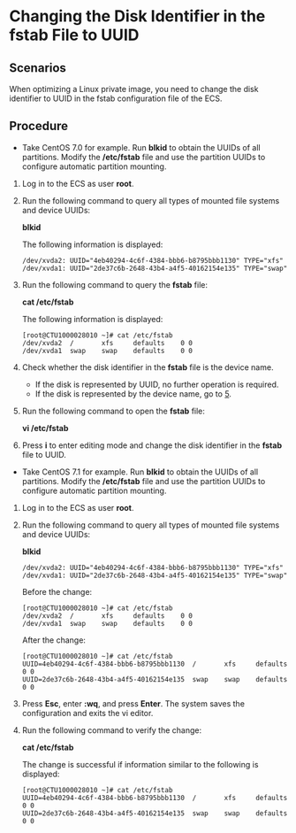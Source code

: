 # Changing the Disk Identifier in the fstab File to UUID<a name="EN-US_TOPIC_0086024961"></a>

## Scenarios<a name="section2074321418513"></a>

When optimizing a Linux private image, you need to change the disk identifier to UUID in the fstab configuration file of the ECS.

## Procedure<a name="section60166277114746"></a>

-   Take CentOS 7.0 for example. Run  **blkid**  to obtain the UUIDs of all partitions. Modify the  **/etc/fstab**  file and use the partition  UUIDs  to configure automatic partition mounting.

1.  Log in to the ECS as user  **root**.
2.  Run the following command to query all types of mounted file systems and device UUIDs:

    **blkid**

    The following information is displayed:

    ```
    /dev/xvda2: UUID="4eb40294-4c6f-4384-bbb6-b8795bbb1130" TYPE="xfs"  
    /dev/xvda1: UUID="2de37c6b-2648-43b4-a4f5-40162154e135" TYPE="swap"
    ```

3.  Run the following command to query the  **fstab**  file:

    **cat /etc/fstab**

    The following information is displayed:

    ```
    [root@CTU1000028010 ~]# cat /etc/fstab  
    /dev/xvda2  /       xfs     defaults    0 0 
    /dev/xvda1  swap    swap    defaults    0 0     
    ```

4.  Check whether the disk identifier in the  **fstab**  file is the device name.
    -   If the disk is represented by UUID, no further operation is required.
    -   If the disk is represented by the device name, go to  [5](#li63646666154817).

5.  <a name="li63646666154817"></a>Run the following command to open the  **fstab**  file:

    **vi /etc/fstab**

6.  Press  **i**  to enter editing mode and change the disk identifier in the  **fstab**  file to UUID.

-   Take CentOS 7.1 for example. Run  **blkid**  to obtain the UUIDs of all partitions. Modify the  **/etc/fstab**  file and use the partition UUIDs to configure automatic partition mounting.

1.  Log in to the ECS as user  **root**.
2.  Run the following command to query all types of mounted file systems and device UUIDs:

    **blkid**

    ```
    /dev/xvda2: UUID="4eb40294-4c6f-4384-bbb6-b8795bbb1130" TYPE="xfs" 
    /dev/xvda1: UUID="2de37c6b-2648-43b4-a4f5-40162154e135" TYPE="swap"
    ```

    Before the change:

    ```
    [root@CTU1000028010 ~]# cat /etc/fstab 
    /dev/xvda2  /       xfs     defaults    0 0
    /dev/xvda1  swap    swap    defaults    0 0
    ```

    After the change:

    ```
    [root@CTU1000028010 ~]# cat /etc/fstab 
    UUID=4eb40294-4c6f-4384-bbb6-b8795bbb1130  /       xfs     defaults    0 0
    UUID=2de37c6b-2648-43b4-a4f5-40162154e135  swap    swap    defaults    0 0
    ```

3.  Press  **Esc**, enter  **:wq**, and press  **Enter**. The system saves the configuration and exits the vi editor.
4.  Run the following command to verify the change:

    **cat /etc/fstab**

    The change is successful if information similar to the following is displayed:

    ```
    [root@CTU1000028010 ~]# cat /etc/fstab  
    UUID=4eb40294-4c6f-4384-bbb6-b8795bbb1130  /       xfs     defaults    0 0 
    UUID=2de37c6b-2648-43b4-a4f5-40162154e135  swap    swap    defaults    0 0     
    ```


